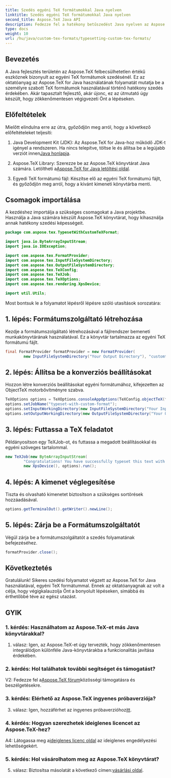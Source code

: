 ```yaml
---
title: Szedés egyéni TeX formátumokkal Java nyelven
linktitle: Szedés egyéni TeX formátumokkal Java nyelven
second_title: Aspose.TeX Java API
description: Fedezze fel a hatékony betűszedést Java nyelven az Aspose.TeX segítségével. Egyedi TeX formátumok egyszerűvé teszik. Töltse le most a zökkenőmentes fejlesztési élményért.
type: docs
weight: 10
url: /hu/java/custom-tex-formats/typesetting-custom-tex-formats/
---
```

## Bevezetés

A Java fejlesztés területén az Aspose.TeX felbecsülhetetlen értékű eszköznek bizonyult az egyéni TeX formátumok szedésénél. Ez az oktatóanyag az Aspose.TeX for Java használatának folyamatát mutatja be a személyre szabott TeX formátumok használatával történő hatékony szedés érdekében. Akár tapasztalt fejlesztő, akár újonc, ez az útmutató úgy készült, hogy zökkenőmentesen végigvezeti Önt a lépéseken.

## Előfeltételek

Mielőtt elindulna erre az útra, győződjön meg arról, hogy a következő előfeltételeket teljesíti:

1.  Java Development Kit (JDK): Az Aspose.TeX for Java-hoz működő JDK-t igényel a rendszeren. Ha nincs telepítve, töltse le és állítsa be a legújabb verziót innen[Java honlapja](https://www.oracle.com/java/technologies/javase-downloads.html).

2.  Aspose.TeX Library: Szerezze be az Aspose.TeX könyvtárat Java számára. Letöltheti a[Aspose.TeX for Java letöltési oldal](https://releases.aspose.com/tex/java/).

3. Egyedi TeX formátumú fájl: Készítse elő az egyéni TeX formátumú fájlt, és győződjön meg arról, hogy a kívánt kimeneti könyvtárba menti.

## Csomagok importálása

A kezdéshez importálja a szükséges csomagokat a Java projektbe. Használja a Java számára készült Aspose.TeX könyvtárat, hogy kihasználja annak hatékony szedési képességeit.

```java
package com.aspose.tex.TypesetWithCustomTeXFormat;

import java.io.ByteArrayInputStream;
import java.io.IOException;

import com.aspose.tex.FormatProvider;
import com.aspose.tex.InputFileSystemDirectory;
import com.aspose.tex.OutputFileSystemDirectory;
import com.aspose.tex.TeXConfig;
import com.aspose.tex.TeXJob;
import com.aspose.tex.TeXOptions;
import com.aspose.tex.rendering.XpsDevice;

import util.Utils;
```

Most bontsuk le a folyamatot lépésről lépésre szóló utasítások sorozatára:

## 1. lépés: Formátumszolgáltató létrehozása

Kezdje a formátumszolgáltató létrehozásával a fájlrendszer bemeneti munkakönyvtárának használatával. Ez a könyvtár tartalmazza az egyéni TeX formátumú fájlt.

```java
final FormatProvider formatProvider = new FormatProvider(
		new InputFileSystemDirectory("Your Output Directory"), "customtex");
```

## 2. lépés: Állítsa be a konverziós beállításokat

Hozzon létre konverziós beállításokat egyéni formátumához, kifejezetten az ObjectTeX motorbővítményre szabva.

```java
TeXOptions options = TeXOptions.consoleAppOptions(TeXConfig.objectTeX(formatProvider));
options.setJobName("typeset-with-custom-format");
options.setInputWorkingDirectory(new InputFileSystemDirectory("Your Input Directory"));
options.setOutputWorkingDirectory(new OutputFileSystemDirectory("Your Output Directory"));
```

## 3. lépés: Futtassa a TeX feladatot

Példányosítson egy TeXJob-ot, és futtassa a megadott beállításokkal és egyéni szöveges tartalommal.

```java
new TeXJob(new ByteArrayInputStream(
        "Congratulations! You have successfully typeset this text with your own TeX format!\\end".getBytes("ASCII")),
        new XpsDevice(), options).run();
```

## 4. lépés: A kimenet véglegesítése

Tiszta és olvasható kimenetet biztosítson a szükséges sortörések hozzáadásával.

```java
options.getTerminalOut().getWriter().newLine();
```

## 5. lépés: Zárja be a Formátumszolgáltatót

Végül zárja be a formátumszolgáltatót a szedés folyamatának befejezéséhez.

```java
formatProvider.close();
```

## Következtetés

Gratulálunk! Sikeres szedési folyamatot végzett az Aspose.TeX for Java használatával, egyéni TeX formátummal. Ennek az oktatóanyagnak az volt a célja, hogy végigkalauzolja Önt a bonyolult lépéseken, simábbá és érthetőbbé téve az egész utazást.

## GYIK

### 1. kérdés: Használhatom az Aspose.TeX-et más Java könyvtárakkal?

1. válasz: Igen, az Aspose.TeX-et úgy tervezték, hogy zökkenőmentesen integrálódjon különféle Java-könyvtárakba a funkcionalitás javítása érdekében.

### 2. kérdés: Hol találhatok további segítséget és támogatást?

 V2: Fedezze fel a[Aspose.TeX fórum](https://forum.aspose.com/c/tex/47)közösségi támogatásra és beszélgetésekre.

### 3. kérdés: Elérhető az Aspose.TeX ingyenes próbaverziója?

 3. válasz: Igen, hozzáférhet az ingyenes próbaverzióhoz[itt](https://releases.aspose.com/).

### 4. kérdés: Hogyan szerezhetek ideiglenes licencet az Aspose.TeX-hez?

 A4: Látogassa meg a[ideiglenes licenc oldal](https://purchase.aspose.com/temporary-license/) az ideiglenes engedélyezési lehetőségekért.

### 5. kérdés: Hol vásárolhatom meg az Aspose.TeX könyvtárat?

 5. válasz: Biztosítsa másolatát a következő címen:[vásárlási oldal](https://purchase.aspose.com/buy).
